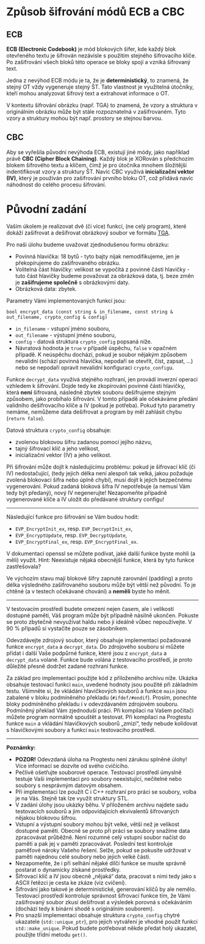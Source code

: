 # Způsob šifrování módů ECB a CBC

## ECB

**ECB (Electronic Codebook)** je mód blokových šifer, kde každý blok otevřeného textu je šifrován nezávisle s použitím stejného šifrovacího klíče. Po zašifrování všech bloků této operace se bloky spojí a vzniká šifrovaný text.

Jedna z nevýhod ECB módu je ta, že je **deterministický**, to znamená, že stejný OT vždy vygeneruje stejný ŠT. Tato vlastnost je využitelná útočníky, kteří mohou analyzovat šifrový text a extrahovat informace o OT.

V kontextu šifrování obrázku (např. TGA) to znamená, že vzory a struktura v originálním obrázku může být stále rozpoznatelná v zašifrovaném. Tyto vzory a struktury mohou být např. prostory se stejnou barvou.


## CBC

Aby se vyřešila původní nevýhoda ECB, existují jiné módy, jako například právě **CBC (Cipher Block Chaining)**. Každý blok je XORován s předchozím blokem šifrového textu a klíčem, čímž je pro útočníka mnohem šložitější indentifikovat vzory a struktury ŠT. Navíc CBC využívá **inicializační vektor (IV)**, který je používán pro zašifrování prvního bloku OT, což přidává navíc náhodnost do celého procesu šifrování.


# Původní zadání
Vaším úkolem je realizovat dvě (či více) funkcí, (ne celý program), které dokáží zašifrovat a dešifrovat obrázkový soubor ve formátu [TGA](http://www.paulbourke.net/dataformats/tga/).

Pro naši úlohu budeme uvažovat zjednodušenou formu obrázku:

-   Povinná hlavička: 18 bytů - tyto bajty nijak nemodifikujeme, jen je překopírujeme do zašifrovaného obrázku.
-   Volitelná část hlavičky: velikost se vypočítá z povinné části hlavičky - tuto část hlavičky budeme považovat za obrázková data, tj. beze změn je **zašifrujeme společně** s obrázkovými daty.
-   Obrázková data: zbytek.

Parametry Vámi implementovaných funkcí jsou:

```
bool encrypt_data (const string & in_filename, const string & out_filename, crypto_config & config)

```

-   `in_filename` - vstupní jméno souboru,
-   `out_filename` - výstupní jméno souboru,
-   `config` - datová struktura `crypto_config` popsaná níže.
-   Návratová hodnota je `true` v případě úspěchu, `false` v opačném případě. K neúspěchu dochází, pokud je soubor nějakým způsobem nevalidní (schází povinná hlavička, nepodaří se otevřít, číst, zapsat, …) nebo se nepodaří opravit nevalidní konfiguraci `crypto_config`u.

Funkce `decrypt_data` využívá stejného rozhraní, jen provádí inverzní operaci vzhledem k šifrování. Dojde tedy ke zkopírování povinné části hlavičky, která **není** šifrovaná, následně zbytek souboru dešifrujeme stejným způsobem, jako probíhalo šifrování. V tomto případě ale očekáváme předání validního dešifrovacího klíče a IV (pokud je potřeba). Pokud tyto parametry nemáme, nemůžeme data dešifrovat a program by měl zahlásit chybu (`return false`).

Datová struktura `crypto_config` obsahuje:

-   zvolenou blokovou šifru zadanou pomocí jejího názvu,
-   tajný šifrovací klíč a jeho velikost,
-   inicializační vektor (IV) a jeho velikost.

Při šifrování může dojít k následujícímu problému: pokud je šifrovací klíč (či IV) nedostačující, (tedy jejich délka není alespoň tak velká, jakou požaduje zvolená blokovací šifra nebo úplně chybí), musí dojít k jejich bezpečnému vygenerování. Pokud zadaná bloková šifra IV nepotřebuje (a nemusí Vám tedy být předaný), nový IV negenerujte! Nezapomeňte případně vygenerované klíče a IV uložit do předávané struktury configu!

___

Následující funkce pro šifrování se Vám budou hodit:

-   `EVP_EncryptInit_ex`, resp. `EVP_DecryptInit_ex`,
-   `EVP_EncryptUpdate`, resp. `EVP_DecryptUpdate`,
-   `EVP_EncryptFinal_ex`, resp. `EVP_EncryptFinal_ex`.

V dokumentaci openssl se můžete podívat, jaké další funkce byste mohli (a měli) využít. Hint: Neexistuje nějaká obecnější funkce, která by tyto funkce zastřešovala?

Ve výchozím stavu mají blokové šifry zapnuté zarovnání (padding) a proto délka výsledného zašifrovaného souboru může být větší než původní. To je chtěné (a v testech očekávané chování) a **neměli** byste ho měnit.

___

V testovacím prostředí budete omezeni nejen časem, ale i velikostí dostupné paměti, Váš program může být případně násilně ukončen. Pokuste se proto zbytečně nevyužívat haldu nebo ji ideálně vůbec nepoužívejte. V 90 % případů si vystačíte pouze se zásobníkem.

Odevzdávejte zdrojový soubor, který obsahuje implementaci požadované funkce `encrypt_data` a `decrypt_data`. Do zdrojového souboru si můžete přidat i další Vaše podpůrné funkce, které jsou z `encrypt_data` a `decrypt_data` volané. Funkce bude volána z testovacího prostředí, je proto důležité přesně dodržet zadané rozhraní funkce.

Za základ pro implementaci použijte kód z přiloženého archivu níže. Ukázka obsahuje testovací funkci `main`, uvedené hodnoty jsou použité při základním testu. Všimněte si, že vkládání hlavičkových souborů a funkce `main` jsou zabalené v bloku podmíněného překladu (`#ifdef/#endif`). Prosím, ponechte bloky podmíněného překladu i v odevzdávaném zdrojovém souboru. Podmíněný překlad Vám zjednoduší práci. Při kompilaci na Vašem počítači můžete program normálně spouštět a testovat. Při kompilaci na Progtestu funkce `main` a vkládání hlavičkových souborů „zmizí“, tedy nebude kolidovat s hlavičkovými soubory a funkcí `main` testovacího prostředí.

___

**Poznámky:**

-   **POZOR!** Odevzdaná úloha na Progtestu není zárukou splněné úlohy! Více informací se dozvíte od svého cvičícího.
-   Pečlivě ošetřujte souborové operace. Testovací prostředí úmyslně testuje Vaši implementaci pro soubory neexistující, nečitelné nebo soubory s nesprávným datovým obsahem.
-   Při implementaci lze použít C i C++ rozhraní pro práci se soubory, volba je na Vás. Stejně tak lze využít struktury STL.
-   V zadání úlohy jsou ukázky běhu. V přiloženém archivu najdete sadu testovacích souborů a jim odpovídajících ekvivalentů šifrovaných nějakou blokovou šifrou.
-   Vstupní a výstupní soubory mohou být velké, větší než je velikost dostupné paměti. Obecně se proto při práci se soubory snažíme data zpracovávat průběžně. Není rozumné celý vstupní soubor načíst do paměti a pak jej v paměti zpracovávat. Poslední test kontroluje paměťové nároky Vašeho řešení. Selže, pokud se pokusíte udržovat v paměti najednou celé soubory nebo jejich velké části.
-   Nezapomeňte, že i při selhání nějaké dílčí funkce se musíte správně postarat o dynamicky získané prostředky.
-   Šifrovací klíč a IV jsou obecně „nějaká“ data, pracovat s nimi tedy jako s ASCII řetězci je cesta ke zkáze (viz cvičení).
-   Šifrování jako takové je deterministické, generování klíčů by ale nemělo. Testovací prostředí kontroluje správnost šifrovací funkce tím, že Vámi zašifrovaný soubor zkusí dešifrovat a výsledek porovná s očekáváním (dochází tedy k binární shodě s originálním souborem).
-   Pro snazší implementaci obsahuje struktura `crypto_config` chytré ukazatele (`std::unique_ptr`), pro jejich vytváření je vhodné použít funkci `std::make_unique`. Pokud budete potřebovat někde předat holý ukazatel, použijte třídní metodu `get()`.